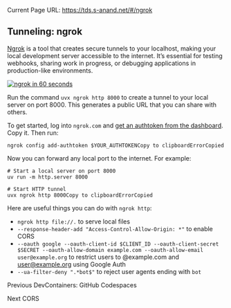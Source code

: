 Current Page URL: https://tds.s-anand.net/#/ngrok

## Tunneling: ngrok

[Ngrok](https://ngrok.com/) is a tool that creates secure tunnels to your
localhost, making your local development server accessible to the internet.
It’s essential for testing webhooks, sharing work in progress, or debugging
applications in production-like environments.

[![ngrok in 60
seconds](https://i.ytimg.com/vi_webp/dfMdLGZLXSg/sddefault.webp)](https://youtu.be/dfMdLGZLXSg)

Run the command `uvx ngrok http 8000` to create a tunnel to your local server
on port 8000. This generates a public URL that you can share with others.

To get started, log into `ngrok.com` and [get an authtoken from the
dashboard](https://dashboard.ngrok.com/get-started/your-authtoken). Copy it.
Then run:

    
    
    ngrok config add-authtoken $YOUR_AUTHTOKENCopy to clipboardErrorCopied

Now you can forward any local port to the internet. For example:

    
    
    # Start a local server on port 8000
    uv run -m http.server 8000
    
    # Start HTTP tunnel
    uvx ngrok http 8000Copy to clipboardErrorCopied

Here are useful things you can do with `ngrok http`:

  * `ngrok http file://.` to serve local files
  * `--response-header-add "Access-Control-Allow-Origin: *"` to enable CORS
  * `--oauth google --oauth-client-id $CLIENT_ID --oauth-client-secret $SECRET --oauth-allow-domain example.com --oauth-allow-email user@example.org` to restrict users to @example.com and [user@example.org](mailto:user@example.org) using Google Auth
  * `--ua-filter-deny ".*bot$"` to reject user agents ending with `bot`

Previous DevContainers: GitHub Codespaces

Next CORS

